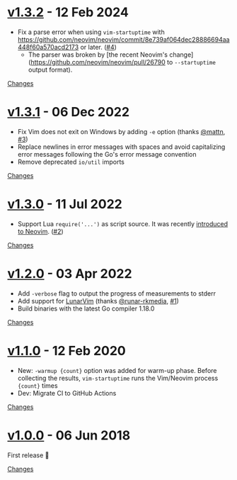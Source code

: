 <a name="v1.3.2"></a>
# [v1.3.2](https://github.com/rhysd/vim-startuptime/releases/tag/v1.3.2) - 12 Feb 2024

- Fix a parse error when using `vim-startuptime` with https://github.com/neovim/neovim/commit/8e739af064dec28886694aa448f60a570acd2173 or later. ([#4](https://github.com/rhysd/vim-startuptime/issues/4))
  - The parser was broken by [the recent Neovim's change](https://github.com/neovim/neovim/pull/26790 to `--startuptime` output format).

[Changes][v1.3.2]


<a name="v1.3.1"></a>
# [v1.3.1](https://github.com/rhysd/vim-startuptime/releases/tag/v1.3.1) - 06 Dec 2022

- Fix Vim does not exit on Windows by adding `-e` option (thanks [@mattn](https://github.com/mattn), [#3](https://github.com/rhysd/vim-startuptime/issues/3))
- Replace newlines in error messages with spaces and avoid capitalizing error messages following the Go's error message convention
- Remove deprecated `io/util` imports

[Changes][v1.3.1]


<a name="v1.3.0"></a>
# [v1.3.0](https://github.com/rhysd/vim-startuptime/releases/tag/v1.3.0) - 11 Jul 2022

- Support Lua `require('...')` as script source. It was recently [introduced to Neovim](https://github.com/neovim/neovim/pull/19267). ([#2](https://github.com/rhysd/vim-startuptime/issues/2))

[Changes][v1.3.0]


<a name="v1.2.0"></a>
# [v1.2.0](https://github.com/rhysd/vim-startuptime/releases/tag/v1.2.0) - 03 Apr 2022

- Add `-verbose` flag to output the progress of measurements to stderr
- Add support for [LunarVim](https://www.lunarvim.org/) (thanks [@runar-rkmedia](https://github.com/runar-rkmedia), [#1](https://github.com/rhysd/vim-startuptime/issues/1))
- Build binaries with the latest Go compiler 1.18.0

[Changes][v1.2.0]


<a name="v1.1.0"></a>
# [v1.1.0](https://github.com/rhysd/vim-startuptime/releases/tag/v1.1.0) - 12 Feb 2020

- New: `-warmup {count}` option was added for warm-up phase. Before collecting the results, `vim-startuptime` runs the Vim/Neovim process `{count}` times
- Dev: Migrate CI to GitHub Actions

[Changes][v1.1.0]


<a name="v1.0.0"></a>
# [v1.0.0](https://github.com/rhysd/vim-startuptime/releases/tag/v1.0.0) - 06 Jun 2018

First release :tada:

[Changes][v1.0.0]


[v1.3.2]: https://github.com/rhysd/vim-startuptime/compare/v1.3.1...v1.3.2
[v1.3.1]: https://github.com/rhysd/vim-startuptime/compare/v1.3.0...v1.3.1
[v1.3.0]: https://github.com/rhysd/vim-startuptime/compare/v1.2.0...v1.3.0
[v1.2.0]: https://github.com/rhysd/vim-startuptime/compare/v1.1.0...v1.2.0
[v1.1.0]: https://github.com/rhysd/vim-startuptime/compare/v1.0.0...v1.1.0
[v1.0.0]: https://github.com/rhysd/vim-startuptime/tree/v1.0.0

<!-- Generated by https://github.com/rhysd/changelog-from-release v3.7.2 -->
